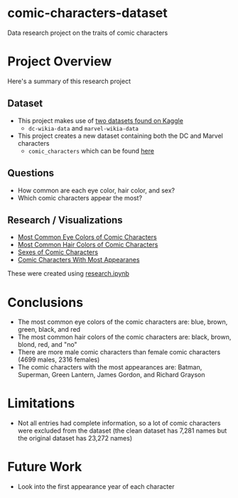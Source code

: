 # comic-characters-dataset
Data research project on the traits of comic characters

# Project Overview
Here's a summary of this research project
## Dataset
* This project makes use of [two datasets found on Kaggle](https://www.kaggle.com/datasets/fivethirtyeight/fivethirtyeight-comic-characters-dataset)
  * `dc-wikia-data` and `marvel-wikia-data`
* This project creates a new dataset containing both the DC and Marvel characters
  - `comic_characters` which can be found [here](src/data/comic_characters.csv)
## Questions
* How common are each eye color, hair color, and sex?
* Which comic characters appear the most?
## Research / Visualizations
* [Most Common Eye Colors of Comic Characters](src/visualizations/Most_Common_Eye_Colors_of_Comic_Characters.png)
* [Most Common Hair Colors of Comic Characters](src/visualizations/Most_Common_Hair_Colors_of_Comic_Characters.png)
* [Sexes of Comic Characters](src/visualizations/Sexes_of_Comic_Characters.png)
* [Comic Characters With Most Appearanes](src/visualizations/Comic_Characters_With_Most_Appearanes.png)

These were created using [research.ipynb](src/research.ipynb)
# Conclusions
* The most common eye colors of the comic characters are: blue, brown, green, black, and red
* The most common hair colors of the comic characters are: black, brown, blond, red, and "no"
* There are more male comic characters than female comic characters (4699 males, 2316 females)
* The comic characters with the most appearances are: Batman, Superman, Green Lantern, James Gordon, and Richard Grayson
# Limitations
 * Not all entries had complete information, so a lot of comic characters were excluded from the dataset (the clean dataset has 7,281 names but the original dataset has 23,272 names)
# Future Work
 * Look into the first appearance year of each character
